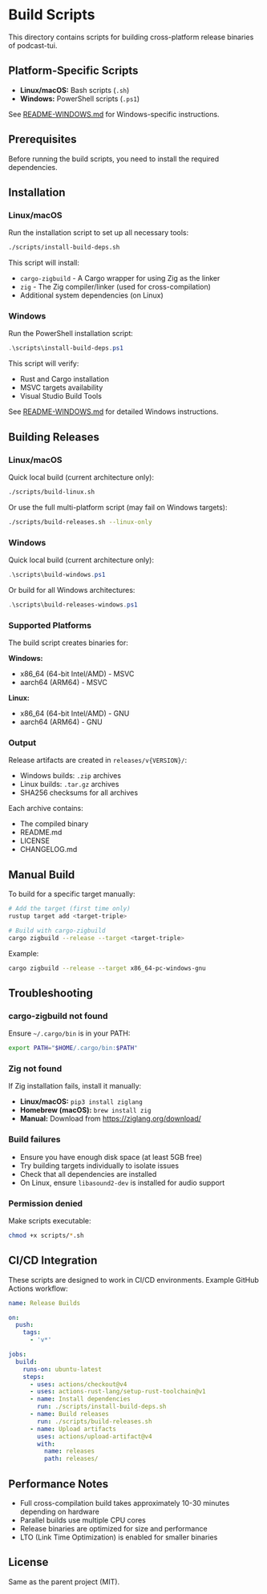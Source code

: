 # Build Scripts

This directory contains scripts for building cross-platform release binaries of podcast-tui.

## Platform-Specific Scripts

- **Linux/macOS:** Bash scripts (`.sh`)
- **Windows:** PowerShell scripts (`.ps1`)

See [README-WINDOWS.md](README-WINDOWS.md) for Windows-specific instructions.

## Prerequisites

Before running the build scripts, you need to install the required dependencies.

## Installation

### Linux/macOS

Run the installation script to set up all necessary tools:

```bash
./scripts/install-build-deps.sh
```

This script will install:
- `cargo-zigbuild` - A Cargo wrapper for using Zig as the linker
- `zig` - The Zig compiler/linker (used for cross-compilation)
- Additional system dependencies (on Linux)

### Windows

Run the PowerShell installation script:

```powershell
.\scripts\install-build-deps.ps1
```

This script will verify:
- Rust and Cargo installation
- MSVC targets availability
- Visual Studio Build Tools

See [README-WINDOWS.md](README-WINDOWS.md) for detailed Windows instructions.

## Building Releases

### Linux/macOS

Quick local build (current architecture only):

```bash
./scripts/build-linux.sh
```

Or use the full multi-platform script (may fail on Windows targets):

```bash
./scripts/build-releases.sh --linux-only
```

### Windows

Quick local build (current architecture only):

```powershell
.\scripts\build-windows.ps1
```

Or build for all Windows architectures:

```powershell
.\scripts\build-releases-windows.ps1
```

### Supported Platforms

The build script creates binaries for:

**Windows:**
- x86_64 (64-bit Intel/AMD) - MSVC
- aarch64 (ARM64) - MSVC

**Linux:**
- x86_64 (64-bit Intel/AMD) - GNU
- aarch64 (ARM64) - GNU

### Output

Release artifacts are created in `releases/v{VERSION}/`:
- Windows builds: `.zip` archives
- Linux builds: `.tar.gz` archives
- SHA256 checksums for all archives

Each archive contains:
- The compiled binary
- README.md
- LICENSE
- CHANGELOG.md

## Manual Build

To build for a specific target manually:

```bash
# Add the target (first time only)
rustup target add <target-triple>

# Build with cargo-zigbuild
cargo zigbuild --release --target <target-triple>
```

Example:
```bash
cargo zigbuild --release --target x86_64-pc-windows-gnu
```

## Troubleshooting

### cargo-zigbuild not found
Ensure `~/.cargo/bin` is in your PATH:
```bash
export PATH="$HOME/.cargo/bin:$PATH"
```

### Zig not found
If Zig installation fails, install it manually:
- **Linux/macOS:** `pip3 install ziglang`
- **Homebrew (macOS):** `brew install zig`
- **Manual:** Download from https://ziglang.org/download/

### Build failures
- Ensure you have enough disk space (at least 5GB free)
- Try building targets individually to isolate issues
- Check that all dependencies are installed
- On Linux, ensure `libasound2-dev` is installed for audio support

### Permission denied
Make scripts executable:
```bash
chmod +x scripts/*.sh
```

## CI/CD Integration

These scripts are designed to work in CI/CD environments. Example GitHub Actions workflow:

```yaml
name: Release Builds

on:
  push:
    tags:
      - 'v*'

jobs:
  build:
    runs-on: ubuntu-latest
    steps:
      - uses: actions/checkout@v4
      - uses: actions-rust-lang/setup-rust-toolchain@v1
      - name: Install dependencies
        run: ./scripts/install-build-deps.sh
      - name: Build releases
        run: ./scripts/build-releases.sh
      - name: Upload artifacts
        uses: actions/upload-artifact@v4
        with:
          name: releases
          path: releases/
```

## Performance Notes

- Full cross-compilation build takes approximately 10-30 minutes depending on hardware
- Parallel builds use multiple CPU cores
- Release binaries are optimized for size and performance
- LTO (Link Time Optimization) is enabled for smaller binaries

## License

Same as the parent project (MIT).
